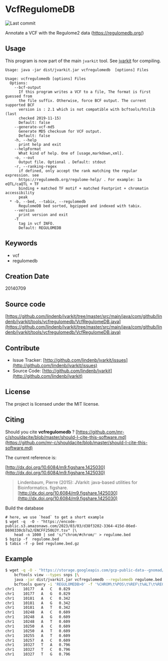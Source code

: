 # VcfRegulomeDB

![Last commit](https://img.shields.io/github/last-commit/lindenb/jvarkit.png)

Annotate a VCF with the Regulome2 data (https://regulomedb.org/)


## Usage


This program is now part of the main `jvarkit` tool. See [jvarkit](JvarkitCentral.md) for compiling.


```
Usage: java -jar dist/jvarkit.jar vcfregulomedb  [options] Files

Usage: vcfregulomedb [options] Files
  Options:
    --bcf-output
      If this program writes a VCF to a file, The format is first guessed from 
      the file suffix. Otherwise, force BCF output. The current supported BCF 
      version is : 2.1 which is not compatible with bcftools/htslib (last 
      checked 2019-11-15)
      Default: false
    --generate-vcf-md5
      Generate MD5 checksum for VCF output.
      Default: false
    -h, --help
      print help and exit
    --helpFormat
      What kind of help. One of [usage,markdown,xml].
    -o, --out
      Output file. Optional . Default: stdout
    -r, --ranking-regex
      if defined, only accept the rank matching the regular expression. see 
      https://regulomedb.org/regulome-help/ . For example: 1a	eQTL/caQTL + TF 
      binding + matched TF motif + matched Footprint + chromatin accessibility 
      peak 
  * -b, --bed, --tabix, --regulomedb
      RegulomeDB bed sorted, bgzipped and indexed with tabix.
    --version
      print version and exit
    -T
      tag in vcf INFO.
      Default: REGULOMEDB

```


## Keywords

 * vcf
 * regulomedb



## Creation Date

20140709

## Source code 

[https://github.com/lindenb/jvarkit/tree/master/src/main/java/com/github/lindenb/jvarkit/tools/vcfregulomedb/VcfRegulomeDB.java](https://github.com/lindenb/jvarkit/tree/master/src/main/java/com/github/lindenb/jvarkit/tools/vcfregulomedb/VcfRegulomeDB.java)


## Contribute

- Issue Tracker: [http://github.com/lindenb/jvarkit/issues](http://github.com/lindenb/jvarkit/issues)
- Source Code: [http://github.com/lindenb/jvarkit](http://github.com/lindenb/jvarkit)

## License

The project is licensed under the MIT license.

## Citing

Should you cite **vcfregulomedb** ? [https://github.com/mr-c/shouldacite/blob/master/should-I-cite-this-software.md](https://github.com/mr-c/shouldacite/blob/master/should-I-cite-this-software.md)

The current reference is:

[http://dx.doi.org/10.6084/m9.figshare.1425030](http://dx.doi.org/10.6084/m9.figshare.1425030)

> Lindenbaum, Pierre (2015): JVarkit: java-based utilities for Bioinformatics. figshare.
> [http://dx.doi.org/10.6084/m9.figshare.1425030](http://dx.doi.org/10.6084/m9.figshare.1425030)


Build the database

```
# here, we use `head` to get a short example
$ wget -q  -O - "https://encode-public.s3.amazonaws.com/2023/03/03/d38f3202-3364-415d-86ed-8690330cb7a2/ENCFF250UJY.tsv" |\
	head -n 1000 | sed 's/^chrom/#chrom/' > regulome.bed
$ bgzip -f  regulome.bed 
$ tabix -f -p bed regulome.bed.gz 
```


## Example

```bash
$ wget -q -O - "https://storage.googleapis.com/gcp-public-data--gnomad/release/3.1.2/vcf/genomes/gnomad.genomes.v3.1.2.sites.chr1.vcf.bgz" |\
	bcftools view --types snps |\
	java -jar dist/jvarkit.jar vcfregulomedb --regulomedb regulome.bed.gz |\
	bcftools query -i 'REGULOMEDB>0' -f '%CHROM\t%POS\t%REF\t%ALT\t%REGULOMEDB\n' 
chr1	10177	A	C	0.829
chr1	10177	A	G	0.829
chr1	10181	A	C	0.342
chr1	10181	A	G	0.342
chr1	10181	A	T	0.342
chr1	10248	A	C	0.609
chr1	10248	A	G	0.609
chr1	10248	A	T	0.609
chr1	10250	A	C	0.609
chr1	10250	A	T	0.609
chr1	10255	A	T	0.609
chr1	10257	A	C	0.609
chr1	10327	T	A	0.796
chr1	10327	T	C	0.796
chr1	10327	T	G	0.796


```



